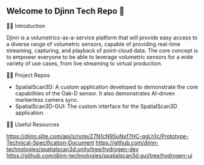 ## Welcome to Djinn Tech Repo 👋

🙋‍♀️ Introduction

Djinn is a volumetrics-as-a-service platform that will provide easy access to a diverse range of volumetric sensors, capable of providing real-time streaming, capturing, and playback of point-cloud data. The core concept is to empower everyone to be able to leverage volumetric sensors for a wide variety of use cases, from live streaming to virtual production.

👩‍💻 Project Repos

 - SpatialScan3D: A custom application developed to demonstrate the core capabilities of the Oak-D sensor. It also demonstrates AI-driven markerless camera sync.
 - SpatialScan3D-GUI: The custom interface for the SpatialScan3D application.

👩‍💻 Useful Resources

https://djinn.slite.com/api/s/note/Z7N1cN9SuNxf7HC-qgLh1c/Prototype-Technical-Specification-Document
https://github.com/djinn-technologies/spatialscan3d.unity/tree/hydrogen-dev
https://github.com/djinn-technologies/spatialscan3d.gui/tree/hydrogen-ui

